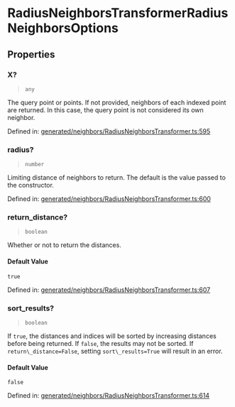# RadiusNeighborsTransformerRadiusNeighborsOptions

## Properties

### X?

> `any`

The query point or points. If not provided, neighbors of each indexed point are returned. In this case, the query point is not considered its own neighbor.

Defined in:  [generated/neighbors/RadiusNeighborsTransformer.ts:595](https://github.com/transitive-bullshit/scikit-learn-ts/blob/92ab806/packages/sklearn/src/generated/neighbors/RadiusNeighborsTransformer.ts#L595)

### radius?

> `number`

Limiting distance of neighbors to return. The default is the value passed to the constructor.

Defined in:  [generated/neighbors/RadiusNeighborsTransformer.ts:600](https://github.com/transitive-bullshit/scikit-learn-ts/blob/92ab806/packages/sklearn/src/generated/neighbors/RadiusNeighborsTransformer.ts#L600)

### return\_distance?

> `boolean`

Whether or not to return the distances.

#### Default Value

`true`

Defined in:  [generated/neighbors/RadiusNeighborsTransformer.ts:607](https://github.com/transitive-bullshit/scikit-learn-ts/blob/92ab806/packages/sklearn/src/generated/neighbors/RadiusNeighborsTransformer.ts#L607)

### sort\_results?

> `boolean`

If `true`, the distances and indices will be sorted by increasing distances before being returned. If `false`, the results may not be sorted. If `return\_distance=False`, setting `sort\_results=True` will result in an error.

#### Default Value

`false`

Defined in:  [generated/neighbors/RadiusNeighborsTransformer.ts:614](https://github.com/transitive-bullshit/scikit-learn-ts/blob/92ab806/packages/sklearn/src/generated/neighbors/RadiusNeighborsTransformer.ts#L614)
